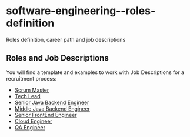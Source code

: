 # software-engineering--roles-definition

Roles definition, career path and job descriptions

## Roles and Job Descriptions

You will find a template and examples to work with Job Descriptions for a recruitment process:

- [Scrum Master](./job_descriptions/scrum_master.md)
- [Tech Lead](./job_descriptions/tech_lead.md)
- [Senior Java Backend Engineer](./job_descriptions/senior_java_backend.md)
- [Middle Java Backend Engineer](./job_descriptions/java_backend.md)
- [Senior FrontEnd Engineer](./job_descriptions/senior_frontend_developer.md)
- [Cloud Engineer](./job_descriptions/cloud_engineer.md)
- [QA Engineer](./job_descriptions/senior_qa_resiliency.md)
